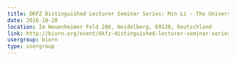```yaml
---
title: DKFZ Distinguished Lecturer Seminar Series: Min Li - The University of Oklahoma Health Sciences Center
date: 2016-10-20
location: Im Neuenheimer Feld 280, Heidelberg, 69120, Deutschland
link: http://biorn.org/event/dkfz-distinguished-lecturer-seminar-series-min-li-the-university-of-oklahoma-health-sciences-center/
usergroup: biorn
type: usergroup
---
```

